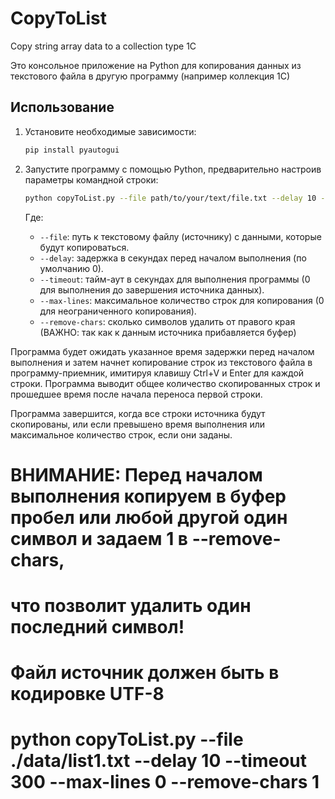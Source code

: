 # CopyToList
Copy string array data to a collection type 1C

Это консольное приложение на Python для копирования данных из текстового файла в другую программу (например коллекция 1С)

## Использование

1. Установите необходимые зависимости:

    ```bash
    pip install pyautogui
    ```

2. Запустите программу с помощью Python, предварительно настроив параметры командной строки:

    ```bash
    python copyToList.py --file path/to/your/text/file.txt --delay 10 --timeout 300 --max-lines 50
    ```

    Где:
    - `--file`: путь к текстовому файлу (источнику) с данными, которые будут копироваться.
    - `--delay`: задержка в секундах перед началом выполнения (по умолчанию 0).
    - `--timeout`: тайм-аут в секундах для выполнения программы (0 для выполнения до завершения источника данных).
    - `--max-lines`: максимальное количество строк для копирования (0 для неограниченного копирования).
    - `--remove-chars`: сколько символов удалить от правого края (ВАЖНО: так как к данным источника прибавляется буфер)

Программа будет ожидать указанное время задержки перед началом выполнения и затем начнет копирование строк из текстового файла в программу-приемник, имитируя клавишу Ctrl+V и Enter для каждой строки. Программа выводит общее количество скопированных строк и прошедшее время после начала переноса первой строки.

Программа завершится, когда все строки источника будут скопированы, или если превышено время выполнения или максимальное количество строк, если они заданы.

# ВНИМАНИЕ: Перед началом выполнения копируем в буфер пробел или любой другой один символ и задаем 1 в --remove-chars,
# что позволит удалить один последний символ!
# Файл источник должен быть в кодировке UTF-8
# python copyToList.py --file ./data/list1.txt --delay 10 --timeout 300 --max-lines 0 --remove-chars 1

